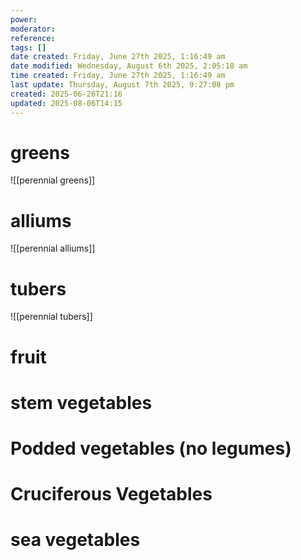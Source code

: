 ```yaml
---
power: 
moderator: 
reference: 
tags: []
date created: Friday, June 27th 2025, 1:16:49 am
date modified: Wednesday, August 6th 2025, 2:05:18 am
time created: Friday, June 27th 2025, 1:16:49 am
last update: Thursday, August 7th 2025, 9:27:08 pm
created: 2025-06-26T21:16
updated: 2025-08-06T14:15
---
```

# greens
![[perennial greens]]

# alliums
![[perennial alliums]]

# tubers
![[perennial tubers]]


# fruit

# stem vegetables
# Podded vegetables (no legumes)

# Cruciferous Vegetables


# sea vegetables